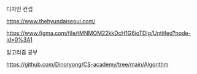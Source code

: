 디자인 컨셉



https://www.thehyundaiseoul.com/



https://www.figma.com/file/tMNMOM22kkDcH1G6ioTDIg/Untitled?node-id=0%3A1







알고리즘 공부

https://github.com/Dinoryong/CS-academy/tree/main/Algorithm